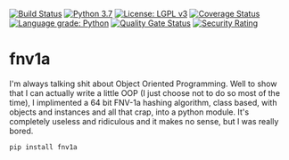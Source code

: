 [![Build Status](https://travis-ci.com/plasticuproject/fnv1a.svg?branch=master)](https://travis-ci.com/plasticuproject/fnv1a)
[![Python 3.7](https://img.shields.io/badge/python-3.6+-blue.svg)](https://www.python.org/downloads/release/python-370/)
[![License: LGPL v3](https://img.shields.io/badge/License-LGPL%20v3-blue.svg)](https://www.gnu.org/licenses/lgpl-3.0)
[![Coverage Status](https://coveralls.io/repos/github/plasticuproject/fnv1a/badge.svg?branch=master)](https://coveralls.io/github/plasticuproject/fnv1a?branch=master)
[![Language grade: Python](https://img.shields.io/lgtm/grade/python/g/plasticuproject/fnv1a.svg?logo=lgtm&logoWidth=18)](https://lgtm.com/projects/g/plasticuproject/fnv1a/context:python)
[![Quality Gate Status](https://sonarcloud.io/api/project_badges/measure?project=plasticuproject_fnv1a&metric=alert_status)](https://sonarcloud.io/dashboard?id=plasticuproject_fnv1a)
[![Security Rating](https://sonarcloud.io/api/project_badges/measure?project=plasticuproject_fnv1a&metric=security_rating)](https://sonarcloud.io/dashboard?id=plasticuproject_fnv1a)

# fnv1a

I'm always talking shit about Object Oriented Programming. Well to show that I can 
actually write a little OOP (I just choose not to do so most of the time), I 
implimented a 64 bit FNV-1a hashing algorithm, class based, with objects and instances 
and all that crap, into a python module. It's completely useless and ridiculous and 
it makes no sense, but I was really bored.

```pip install fnv1a```

